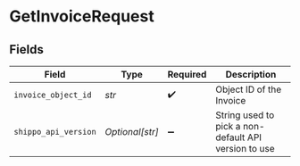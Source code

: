 # GetInvoiceRequest


## Fields

| Field                                                | Type                                                 | Required                                             | Description                                          |
| ---------------------------------------------------- | ---------------------------------------------------- | ---------------------------------------------------- | ---------------------------------------------------- |
| `invoice_object_id`                                  | *str*                                                | :heavy_check_mark:                                   | Object ID of the Invoice                             |
| `shippo_api_version`                                 | *Optional[str]*                                      | :heavy_minus_sign:                                   | String used to pick a non-default API version to use |